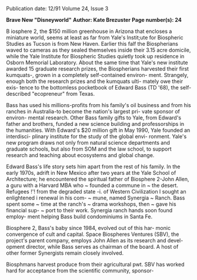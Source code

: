 Publication date: 12/91
Volume 24, Issue 3

**Brave New "Disneyworld"**
**Author: Kate Brezuster**
**Page number(s): 24**

B
iosphere 2, the $150 million greenhouse in Arizona 
that encloses a miniature world, seems at least as far 
from Yale's lnstit;ute for Biospheric Studies as Tucson 
is from New Haven. Earlier this falf the Biospherians waved 
to cameras as they sealed themselves inside their 3.15 acre 
domicile, while the Yale Institute for Biospheric Studies 
quietly took up residence in Osborn Memorial Laboratory. 
About the same time 
that Yale's new institute 
awarded 15 graduate 
research prizes, the 
Biospherians harvested 
their first kumquats-, 
grown in a completely 
self-contained environ-
ment. Strangely, enough 
both the research prizes 
and the kumquats ulti-
mately owe their exis-
tence to the bottomless 
pocketbook of Edward 
Bass (TD '68), the self-
described "ecopreneur" 
from Texas. 

Bass has used his 
millions-profits from 
his family's oil business 
and from his ranches in 
Australia-to become 
the nation's largest pri-
vate sponsor of environ-
mental research. Other 
Bass family gifts to Yale, 
from Edward's father 
and brothers, funded a 
new science building 
and professorships in 
the humanities. With 
Edward's $20 million 
gift in May 1990, Yale 
founded an interdisci-
plinary institute for the 
study of the global envi-
ronment. Yale's new 
program draws not only 
from natural science departments and graduate schools, but 
also from SOM and the law school, to support research and 
teaching about ecosystems and global change. 

Edward Bass's life story sets him apart from the rest of 
his family. In the early 1970s, adrift in New Mexico after 
two years at the Yale School of Architecture; he encountered 
the spiritual father of Biosphere 2-John Allen, a guru with 
a Harvard MBA who 
~ founded a commune in 
~ the desert. Refugees 
!'! from the degraded state 
-i. of Western Civilization 
l sought an enlightened 
i renewal in his com-
~ mune, named Synergia 
~ Ranch. Bass spent some 
~ time at the ranch's 
~ drama workshops, then 
~ gave his financial sup-
~ port to their work. 
Synergia ranch hands 
soon found employ-
ment helping Bass 
build condominiums in 
Santa Fe. 

Biosphere 
2, 
Bass's baby since 1984, 
evolved out of this har-
monic convergence of 
cult and capital. Space 
Biospheres Ventures 
(SBV), the project's 
parent 
company, 
employs John Allen as 
its research and devel-
opment director, while 
Bass serves as chairman 
of the board. A host of 
other former Synergists 
remain 
closely 
involved. 

Biosphmans harvest produce from their agricultural pwt. 
SBV has worked 
hard for acceptance 
from the scientific 
community, sponsor-